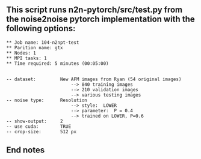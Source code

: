  
## This script runs n2n-pytorch/src/test.py from the noise2noise pytorch implementation with the following options:
	
	** Job name: 104-n2npt-test
	** Parition name: gtx
	** Nodes: 1
	** MPI tasks: 1
	** Time required: 5 minutes (00:05:00)


	-- dataset: 		New AFM images from Ryan (54 original images)
							--> 840 training images
							--> 210 validation images
							--> various testing images
	-- noise type: 		Resolution
					 		--> style: 	LOWER
							--> parameter: 	P = 0.4
							--> trained on LOWER, P=0.6
	-- show-output:		2
	-- use cuda:		TRUE
	-- crop-size:		512 px 
## End notes
